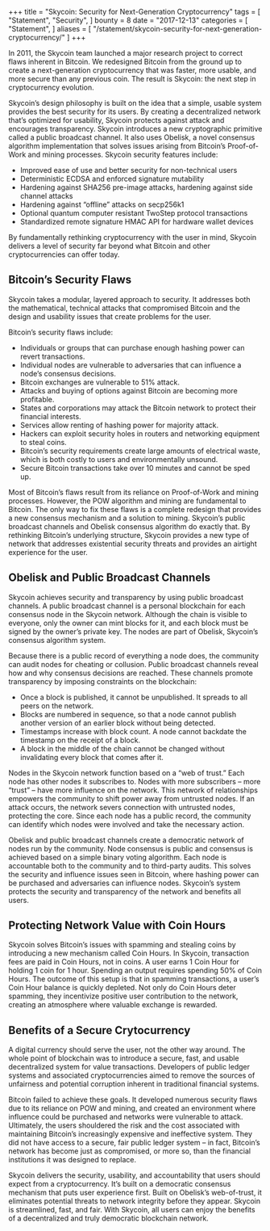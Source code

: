 +++
title = "Skycoin: Security for Next-Generation Cryptocurrency"
tags = [
    "Statement",
    "Security",
]
bounty = 8
date = "2017-12-13"
categories = [
    "Statement",
]
aliases = [
	"/statement/skycoin-security-for-next-generation-cryptocurrency/"
]
+++

In 2011, the Skycoin team launched a major research project to correct flaws inherent in Bitcoin. We redesigned Bitcoin from the ground up to create a next-generation cryptocurrency that was faster, more usable, and more secure than any previous coin. The result is Skycoin: the next step in cryptocurrency evolution.

Skycoin’s design philosophy is built on the idea that a simple, usable system provides the best security for its users. By creating a decentralized network that’s optimized for usability, Skycoin protects against attack and encourages transparency. Skycoin introduces a new cryptographic primitive called a public broadcast channel. It also uses Obelisk, a novel consensus algorithm implementation that solves issues arising from Bitcoin’s Proof-of-Work and mining processes. Skycoin security features include:

-	Improved ease of use and better security for non-technical users
-	Deterministic ECDSA and enforced signature mutability
-	Hardening against SHA256 pre-image attacks, hardening against side channel attacks
-	Hardening against “offline” attacks on secp256k1
-	Optional quantum computer resistant TwoStep protocol transactions
-	Standardized remote signature HMAC API for hardware wallet devices

By fundamentally rethinking cryptocurrency with the user in mind, Skycoin delivers a level of security far beyond what Bitcoin and other cryptocurrencies can offer today.

## Bitcoin’s Security Flaws

Skycoin takes a modular, layered approach to security. It addresses both the mathematical, technical attacks that compromised Bitcoin and the design and usability issues that create problems for the user.

Bitcoin’s security flaws include:
-	Individuals or groups that can purchase enough hashing power can revert transactions.
-	Individual nodes are vulnerable to adversaries that can influence a node’s consensus decisions.
-	Bitcoin exchanges are vulnerable to 51% attack.
-	Attacks and buying of options against Bitcoin are becoming more profitable.
-	States and corporations may attack the Bitcoin network to protect their financial interests.
-	Services allow renting of hashing power for majority attack.
-	Hackers can exploit security holes in routers and networking equipment to steal coins.
-	Bitcoin’s security requirements create large amounts of electrical waste, which is both costly to users and environmentally unsound.
-	Secure Bitcoin transactions take over 10 minutes and cannot be sped up.

Most of Bitcoin’s flaws result from its reliance on Proof-of-Work and mining processes. However, the POW algorithm and mining are fundamental to Bitcoin. The only way to fix these flaws is a complete redesign that provides a new consensus mechanism and a solution to mining. Skycoin’s public broadcast channels and Obelisk consensus algorithm do exactly that. By rethinking Bitcoin’s underlying structure, Skycoin provides a new type of network that addresses existential security threats and provides an airtight experience for the user.

## Obelisk and Public Broadcast Channels

Skycoin achieves security and transparency by using public broadcast channels. A public broadcast channel is a personal blockchain for each consensus node in the Skycoin network. Although the chain is visible to everyone, only the owner can mint blocks for it, and each block must be signed by the owner’s private key. The nodes are part of Obelisk, Skycoin’s consensus algorithm system.

Because there is a public record of everything a node does, the community can audit nodes for cheating or collusion. Public broadcast channels reveal how and why consensus decisions are reached. These channels promote transparency by imposing constraints on the blockchain:

-	Once a block is published, it cannot be unpublished. It spreads to all peers on the network.
-	Blocks are numbered in sequence, so that a node cannot publish another version of an earlier block without being detected.
-	Timestamps increase with block count. A node cannot backdate the timestamp on the receipt of a block.
-	A block in the middle of the chain cannot be changed without invalidating every block that comes after it.

Nodes in the Skycoin network function based on a “web of trust.” Each node has other nodes it subscribes to. Nodes with more subscribers – more “trust” – have more influence on the network. This network of relationships empowers the community to shift power away from untrusted nodes. If an attack occurs, the network severs connection with untrusted nodes, protecting the core. Since each node has a public record, the community can identify which nodes were involved and take the necessary action.

Obelisk and public broadcast channels create a democratic network of nodes run by the community. Node consensus is public and consensus is achieved based on a simple binary voting algorithm. Each node is accountable both to the community and to third-party audits. This solves the security and influence issues seen in Bitcoin, where hashing power can be purchased and adversaries can influence nodes. Skycoin’s system protects the security and transparency of the network and benefits all users.


## Protecting Network Value with Coin Hours

Skycoin solves Bitcoin’s issues with spamming and stealing coins by introducing a new mechanism called Coin Hours. In Skycoin, transaction fees are paid in Coin Hours, not in coins. A user earns 1 Coin Hour for holding 1 coin for 1 hour. Spending an output requires spending 50% of Coin Hours. The outcome of this setup is that in spamming transactions, a user’s Coin Hour balance is quickly depleted. Not only do Coin Hours deter spamming, they incentivize positive user contribution to the network, creating an atmosphere where valuable exchange is rewarded.


## Benefits of a Secure Crytocurrency

A digital currency should serve the user, not the other way around. The whole point of blockchain was to introduce a secure, fast, and usable decentralized system for value transactions. Developers of public ledger systems and associated cryptocurrencies aimed to remove the sources of unfairness and potential corruption inherent in traditional financial systems.

Bitcoin failed to achieve these goals. It developed numerous security flaws due to its reliance on POW and mining, and created an environment where influence could be purchased and networks were vulnerable to attack. Ultimately, the users shouldered the risk and the cost associated with maintaining Bitcoin’s increasingly expensive and ineffective system. They did not have access to a secure, fair public ledger system – in fact, Bitcoin’s network has become just as compromised, or more so, than the financial institutions it was designed to replace.

Skycoin delivers the security, usability, and accountability that users should expect from a cryptocurrency. It’s built on a democratic consensus mechanism that puts user experience first. Built on Obelisk’s web-of-trust, it eliminates potential threats to network integrity before they appear. Skycoin is streamlined, fast, and fair. With Skycoin, all users can enjoy the benefits of a decentralized and truly democratic blockchain network.

